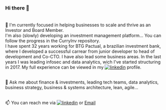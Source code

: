### Hi there 👋<br><br>

🔭 I'm currently focused in helping businesses to scale and thrive as an Investor and Board Member.<br>
I'm also (slowly) developing an investment management platform... You can follow the progress in the CurryInv repository.<br>
I have spent 32 years working for BTG Pactual, a brazilian investment bank, where I developed a successful carrear from junior developer to head of development and Co-CTO. I have also lead some business areas. In the last years I was leading infosec and data analytics, wich I've started structuring in 2017. My full experience can be viewed in my [![linkedin](https://img.shields.io/badge/Linkedin-0072b1?style=plastic&logo=Linkedin&logoColor=white)](https://www.linkedin.com/in/reinogueira/) profile.<br><br>

💬 Ask me about finance & investments, leading tech teams, data analytics, business strategy, business & systems architecture, lean, agile...<br><br>

📫 You can reach me via  [![linkedin](https://img.shields.io/badge/Linkedin-0072b1?style=plastic&logo=Linkedin&logoColor=white)](https://www.linkedin.com/in/reinogueira/)  or  [Email](mailto:rei22.githubcontact@mailgw.com)

<!--
**ReiNog/ReiNog** is a ✨ _special_ ✨ repository because its `README.md` (this file) appears on your GitHub profile.

Here are some ideas to get you started:

- 🔭 I’m currently working on ...
- 🌱 I’m currently learning ...
- 👯 I’m looking to collaborate on ...
- 🤔 I’m looking for help with ...
- 💬 Ask me about ...
- 📫 How to reach me: ...
- 😄 Pronouns: ...
- ⚡ Fun fact: ...
-->
